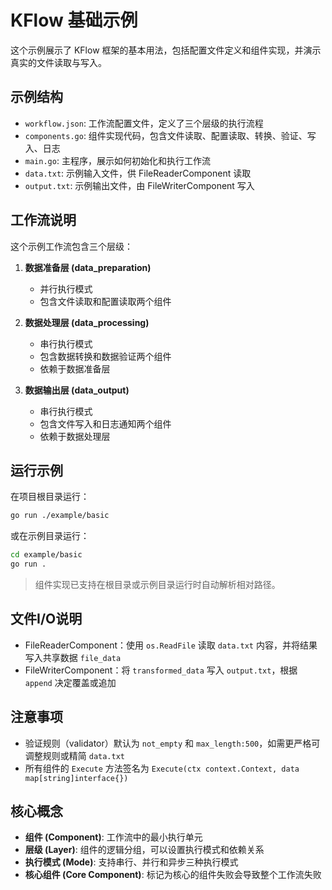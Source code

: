 # KFlow 基础示例

这个示例展示了 KFlow 框架的基本用法，包括配置文件定义和组件实现，并演示真实的文件读取与写入。

## 示例结构

- `workflow.json`: 工作流配置文件，定义了三个层级的执行流程
- `components.go`: 组件实现代码，包含文件读取、配置读取、转换、验证、写入、日志
- `main.go`: 主程序，展示如何初始化和执行工作流
- `data.txt`: 示例输入文件，供 FileReaderComponent 读取
- `output.txt`: 示例输出文件，由 FileWriterComponent 写入

## 工作流说明

这个示例工作流包含三个层级：

1. **数据准备层 (data_preparation)**
   - 并行执行模式
   - 包含文件读取和配置读取两个组件

2. **数据处理层 (data_processing)**
   - 串行执行模式
   - 包含数据转换和数据验证两个组件
   - 依赖于数据准备层

3. **数据输出层 (data_output)**
   - 串行执行模式
   - 包含文件写入和日志通知两个组件
   - 依赖于数据处理层

## 运行示例

在项目根目录运行：

```bash
go run ./example/basic
```

或在示例目录运行：

```bash
cd example/basic
go run .
```

> 组件实现已支持在根目录或示例目录运行时自动解析相对路径。

## 文件I/O说明

- FileReaderComponent：使用 `os.ReadFile` 读取 `data.txt` 内容，并将结果写入共享数据 `file_data`
- FileWriterComponent：将 `transformed_data` 写入 `output.txt`，根据 `append` 决定覆盖或追加

## 注意事项

- 验证规则（validator）默认为 `not_empty` 和 `max_length:500`，如需更严格可调整规则或精简 `data.txt`
- 所有组件的 `Execute` 方法签名为 `Execute(ctx context.Context, data map[string]interface{})`

## 核心概念

- **组件 (Component)**: 工作流中的最小执行单元
- **层级 (Layer)**: 组件的逻辑分组，可以设置执行模式和依赖关系
- **执行模式 (Mode)**: 支持串行、并行和异步三种执行模式
- **核心组件 (Core Component)**: 标记为核心的组件失败会导致整个工作流失败